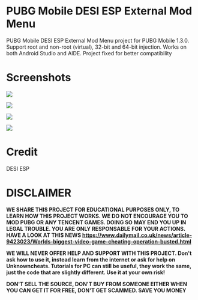 # PUBG Mobile DESI ESP External Mod Menu
PUBG Mobile DESI ESP External Mod Menu project for PUBG Mobile 1.3.0. Support root and non-root (virtual), 32-bit and 64-bit injection. Works on both Android Studio and AIDE. Project fixed for better compatibility

# Screenshots
![](https://i.imgur.com/FtfEsuv.png)

![](https://i.imgur.com/KVRExRl.png)

![](https://i.imgur.com/9qLQRaX.jpg)

![](https://i.imgur.com/o7D8ESh.jpg)

# Credit
DESI ESP

# DISCLAIMER
**WE SHARE THIS PROJECT FOR EDUCATIONAL PURPOSES ONLY, TO LEARN HOW THIS PROJECT WORKS. WE DO NOT ENCOURAGE YOU TO MOD PUBG OR ANY TENCENT GAMES. DOING SO MAY END YOU UP IN LEGAL TROUBLE. YOU ARE ONLY RESPONSABLE FOR YOUR ACTIONS. HAVE A LOOK AT THIS NEWS https://www.dailymail.co.uk/news/article-9423023/Worlds-biggest-video-game-cheating-operation-busted.html**

**WE WILL NEVER OFFER HELP AND SUPPORT WITH THIS PROJECT. Don't ask how to use it, instead learn from the internet or ask for help on Unknowncheats. Tutorials for PC can still be useful, they work the same, just the code that are slightly different. Use it at your own risk!**

**DON'T SELL THE SOURCE, DON'T BUY FROM SOMEONE EITHER WHEN YOU CAN GET IT FOR FREE, DON'T GET SCAMMED. SAVE YOU MONEY**

